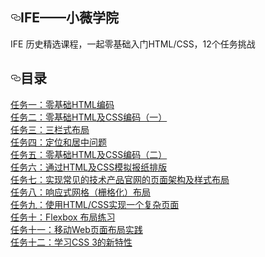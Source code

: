 
  
  <div id="readme" class="readme blob instapaper_body">
    <article class="markdown-body entry-content" itemprop="text"><h1><a id="user-content-ife小薇学院" class="anchor" href="#ife小薇学院" aria-hidden="true"><svg aria-hidden="true" class="octicon octicon-link" height="16" version="1.1" viewBox="0 0 16 16" width="16"><path fill-rule="evenodd" d="M4 9h1v1H4c-1.5 0-3-1.69-3-3.5S2.55 3 4 3h4c1.45 0 3 1.69 3 3.5 0 1.41-.91 2.72-2 3.25V8.59c.58-.45 1-1.27 1-2.09C10 5.22 8.98 4 8 4H4c-.98 0-2 1.22-2 2.5S3 9 4 9zm9-3h-1v1h1c1 0 2 1.22 2 2.5S13.98 12 13 12H9c-.98 0-2-1.22-2-2.5 0-.83.42-1.64 1-2.09V6.25c-1.09.53-2 1.84-2 3.25C6 11.31 7.55 13 9 13h4c1.45 0 3-1.69 3-3.5S14.5 6 13 6z"></path></svg></a>IFE——小薇学院</h1>

<p>IFE 历史精选课程，一起零基础入门HTML/CSS，12个任务挑战</p>

<h2><a id="user-content-目录" class="anchor" href="#目录" aria-hidden="true"><svg aria-hidden="true" class="octicon octicon-link" height="16" version="1.1" viewBox="0 0 16 16" width="16"><path fill-rule="evenodd" d="M4 9h1v1H4c-1.5 0-3-1.69-3-3.5S2.55 3 4 3h4c1.45 0 3 1.69 3 3.5 0 1.41-.91 2.72-2 3.25V8.59c.58-.45 1-1.27 1-2.09C10 5.22 8.98 4 8 4H4c-.98 0-2 1.22-2 2.5S3 9 4 9zm9-3h-1v1h1c1 0 2 1.22 2 2.5S13.98 12 13 12H9c-.98 0-2-1.22-2-2.5 0-.83.42-1.64 1-2.09V6.25c-1.09.53-2 1.84-2 3.25C6 11.31 7.55 13 9 13h4c1.45 0 3-1.69 3-3.5S14.5 6 13 6z"></path></svg></a>目录</h2>

<p><a href="https://github.com/kangbiying/ife2017/tree/master/htmlcss/task1">任务一：零基础HTML编码</a><br>
<a href="https://github.com/kangbiying/ife2017/tree/master/htmlcss/task2">任务二：零基础HTML及CSS编码（一）</a><br>
<a href="/kangbiying/ife2017/blob/master/htmlcss">任务三：三栏式布局</a><br>
<a href="/kangbiying/ife2017/blob/master/htmlcss">任务四：定位和居中问题</a><br>
<a href="/kangbiying/ife2017/blob/master/htmlcss">任务五：零基础HTML及CSS编码（二）</a><br>
<a href="/kangbiying/ife2017/blob/master/htmlcss">任务六：通过HTML及CSS模拟报纸排版</a><br>
<a href="/kangbiying/ife2017/blob/master/htmlcss">任务七：实现常见的技术产品官网的页面架构及样式布局</a><br>
<a href="/kangbiying/ife2017/blob/master/htmlcss">任务八：响应式网格（栅格化）布局</a><br>
<a href="/kangbiying/ife2017/blob/master/htmlcss">任务九：使用HTML/CSS实现一个复杂页面</a><br>
<a href="/kangbiying/ife2017/blob/master/htmlcss">任务十：Flexbox 布局练习</a><br>
<a href="/kangbiying/ife2017/blob/master/htmlcss">任务十一：移动Web页面布局实践</a><br>
<a href="/kangbiying/ife2017/blob/master/htmlcss">任务十二：学习CSS 3的新特性</a><br></p>
</article>
  </div>

</div>


